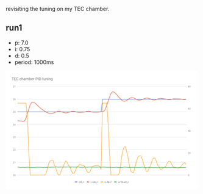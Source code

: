 revisiting the tuning on my TEC chamber.

## run1

- p: 7.0
- i: 0.75
- d: 0.5
- period: 1000ms

![](run1/chart.png)

